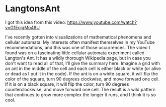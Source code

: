 # LangtonsAnt

I got this idea from this video: https://www.youtube.com/watch?v=G1EgjgMo48U

I've recently gotten into visualizations of mathematical phenomena and cellular automata. My interests often manifest themselves in my YouTube recommendations, and this was one of those occurrences. The video I found was on a fascinating little cellular automata experiment called Langton's Ant. It has a wildly thorough Wikipedia page, but in case you don't want to read all of that, I'll give the summary here. Imagine a grid with an ant in the middle of the cell and each cell is either black or white (or alive or dead as I put it in the code). If the ant is on a white square, it will flip the color of the square, turn 90 degrees clockwise, and move forward one cell. If it is on a black square, it will flip the color, turn 90 degrees counterclockwise, and move forward one cell. The result is a wild pattern that continues to grow more complex the longer it runs, and I think it is so cool.
